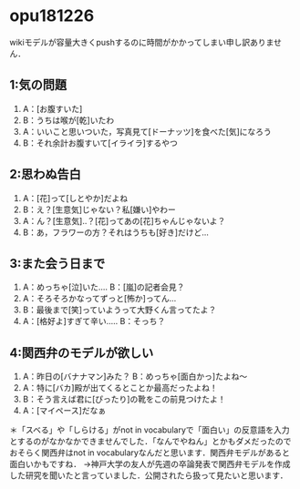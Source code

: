 # opu181226

wikiモデルが容量大きくpushするのに時間がかかってしまい申し訳ありません．

## 1:気の問題
1. A：[お腹すいた]
2. B：うちは喉が[乾]いたわ
3. A：いいこと思いついた，写真見て[ドーナッツ]を食べた[気]になろう
4. B：それ余計お腹すいて[イライラ]するやつ


## 2:思わぬ告白
1. A：[花]って[しとやか]だよね
2. B：え？[生意気]じゃない？私[嫌い]やわー
3. A：ん？[生意気]..？[花]ってあの[花]ちゃんじゃないよ？
4. B：あ，フラワーの方？それはうちも[好き]だけど...


## 3:また会う日まで
1. A：めっちゃ[泣]いた.... B：[嵐]の記者会見？
2. A：そろそろかなってずっと[怖か]ってん...
3. B：最後まで[笑]っていようって大野くん言ってたよ？
4. A：[格好よ]すぎて辛い..... B：そっち？


## 4:関西弁のモデルが欲しい
1. A：昨日の[バナナマン]みた？ B：めっちゃ[面白かっ]たよね〜
2. A：特に[バカ]殿が出てくるとことか最高だったよね！
3. B：そう言えば君に[ぴったり]の靴をこの前見つけたよ！
4. A：[マイペース]だなぁ

＊「スベる」や「しらける」がnot in vocabularyで「面白い」の反意語を入力とするのがなかなかできませんでした．「なんでやねん」とかもダメだったのでおそらく関西弁はnot in vocabularyなんだと思います．関西弁モデルがあると面白いかもですね．
→神戸大学の友人が先週の卒論発表で関西弁モデルを作成した研究を聞いたと言っていました．公開されたら扱って見たいと思います．

